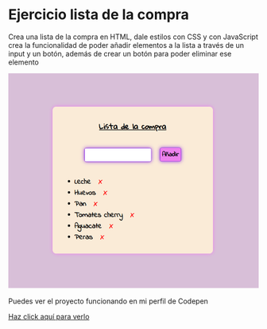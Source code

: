 <h1>Ejercicio lista de la compra</h1>
<p>Crea una lista de la compra en HTML, dale estilos con CSS y con JavaScript crea la funcionalidad de poder añadir elementos a la lista a través de un input y un botón, además de crear un botón para poder eliminar ese elemento</p>
<img src="https://github.com/loli-digital/shopping-list/blob/main/ejercicio-lista-compra.png" alt="imagen del proyecto" />
<p>Puedes ver el proyecto funcionando en mi perfil de Codepen</p>
<a href="https://codepen.io/loli-gf/pen/EaxExqo" target="_blank">Haz click aquí para verlo</a>
